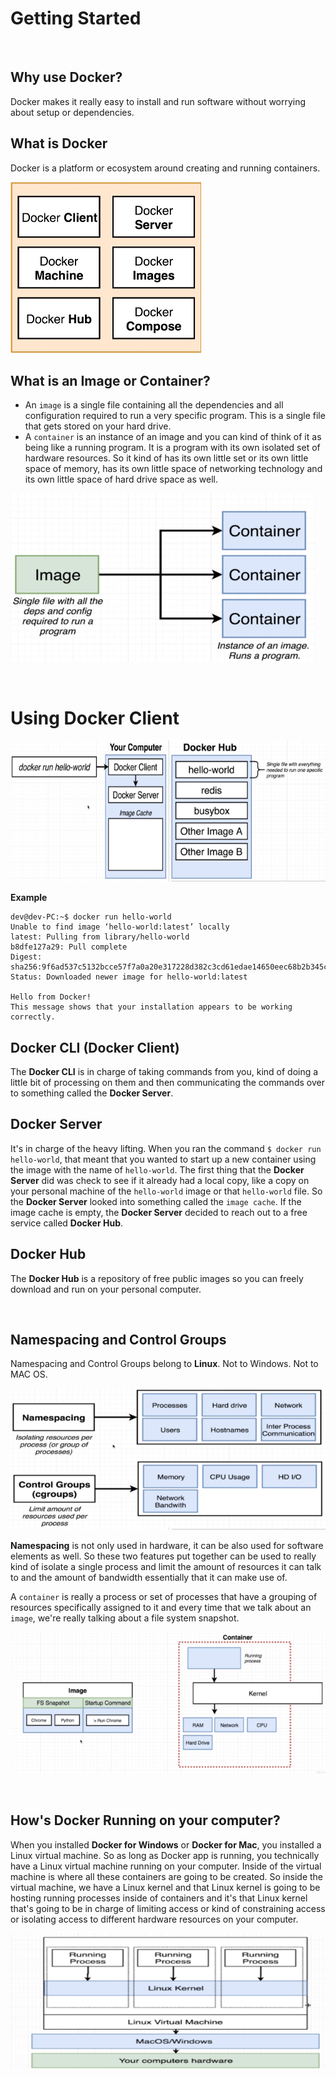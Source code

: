 # Getting Started

<br />

## Why use Docker?
Docker makes it really easy to install and run software without worrying about setup or dependencies.

## What is Docker
Docker is a platform or ecosystem around creating and running containers.

![docker-ecosystem](assets/img/docker-ecosystem.png)

## What is an Image or Container?
* An `image` is a single file containing all the dependencies and all configuration required to run a very specific program. This is a single file that gets stored on your hard drive.
* A `container` is an instance of an image and you can kind of think of it as being like a running program. It is a program with its own isolated set of hardware resources. So it kind of has its own little set or its own little space of memory, has its own little space of networking technology and its own little space of hard drive space as well.

![docker-image-container](assets/img/docker-img-container.png)

<br />

# Using Docker Client

<center>

![docker-run-helloworld](assets/img/docker-run-helloworld.png)

</center>

**Example**
```
dev@dev-PC:~$ docker run hello-world
Unable to find image ‘hello-world:latest’ locally
latest: Pulling from library/hello-world
b8dfe127a29: Pull complete
Digest: sha256:9f6ad537c5132bcce57f7a0a20e317228d382c3cd61edae14650eec68b2b345c
Status: Downloaded newer image for hello-world:latest

Hello from Docker!
This message shows that your installation appears to be working correctly.
```

## Docker CLI (Docker Client)
The **Docker CLI** is in charge of taking commands from you, kind of doing a little bit of processing on them and then communicating the commands over to something called the **Docker Server**.

## Docker Server
It's in charge of the heavy lifting. When you ran the command `$ docker run hello-world`, that meant that you wanted to start up a new container using the image with the name of `hello-world`. The first thing that the **Docker Server** did was check to see if it already had a local copy, like a copy on your personal machine of the `hello-world` image or that `hello-world` file. So the **Docker Server** looked into something called the `image cache`. If the image cache is empty, the **Docker Server** decided to reach out to a free service called **Docker Hub**.

## Docker Hub
The **Docker Hub** is a repository of free public images so you can freely download and run on your personal computer.

<br />

## Namespacing and Control Groups
Namespacing and Control Groups belong to **Linux**. Not to Windows. Not to MAC OS.

![docker-namespace-cgroups](assets/img/docker-namespace-cgroups.png)

**Namespacing** is not only used in hardware, it can be also used for software elements as well. So these two features put together can be used to really kind of isolate a single process and limit the amount of resources it can talk to and the amount of bandwidth essentially that it can make use of.

A `container` is really a process or set of processes that have a grouping of resources specifically assigned to it and every time that we talk about an `image`, we're really talking about a file system snapshot.

![docker-namespace-cgroups-container-img](assets/img/docker-namespace-cgroups-container-img.png)

<br />

## How's Docker Running on your computer?
When you installed **Docker for Windows** or **Docker for Mac**, you installed a Linux virtual machine. So as  long as Docker app is running, you technically have a Linux virtual machine running on your computer. Inside of the virtual machine is where all these containers are going to be created. So inside the virtual machine, we have a Linux kernel and that Linux kernel is going to be hosting running processes inside of containers and it's that Linux kernel that's going to be in charge of limiting access or kind of constraining access or isolating access to different hardware resources on your computer.

![docker-running-on-your-computer](assets/img/docker-running-on-your-computer.png)
